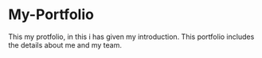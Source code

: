 # My-Portfolio
This my protfolio, in this i has given my introduction. This portfolio includes the details about me and my team. 

